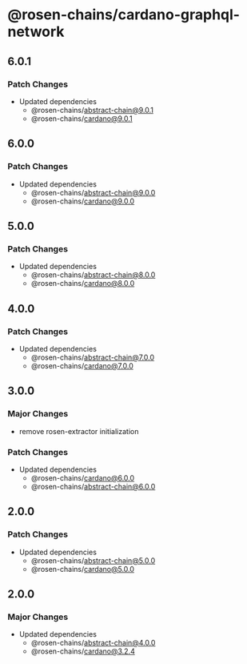 # @rosen-chains/cardano-graphql-network

## 6.0.1

### Patch Changes

- Updated dependencies
  - @rosen-chains/abstract-chain@9.0.1
  - @rosen-chains/cardano@9.0.1

## 6.0.0

### Patch Changes

- Updated dependencies
  - @rosen-chains/abstract-chain@9.0.0
  - @rosen-chains/cardano@9.0.0

## 5.0.0

### Patch Changes

- Updated dependencies
  - @rosen-chains/abstract-chain@8.0.0
  - @rosen-chains/cardano@8.0.0

## 4.0.0

### Patch Changes

- Updated dependencies
  - @rosen-chains/abstract-chain@7.0.0
  - @rosen-chains/cardano@7.0.0

## 3.0.0

### Major Changes

- remove rosen-extractor initialization

### Patch Changes

- Updated dependencies
  - @rosen-chains/cardano@6.0.0
  - @rosen-chains/abstract-chain@6.0.0

## 2.0.0

### Patch Changes

- Updated dependencies
  - @rosen-chains/abstract-chain@5.0.0
  - @rosen-chains/cardano@5.0.0

## 2.0.0

### Major Changes

- Updated dependencies
  - @rosen-chains/abstract-chain@4.0.0
  - @rosen-chains/cardano@3.2.4
